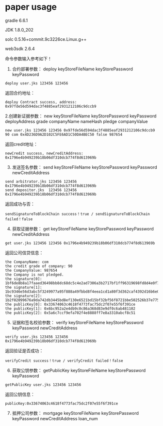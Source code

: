 # paper usage

gradle 6.6.1

JDK 1.8.0_202

solc 0.5.16+commit.9c3226ce.Linux.g++

web3sdk 2.6.4


命令参数输入参考如下！

1. 合约部署参数： deploy keyStoreFileName keyStorePassword keyPassword 
```
deploy user.jks 123456 123456
```
返回合约地址：
```
deploy Contract success, address: 0x97fde56d594dac3f4885eaf2931212106c9dccb9
```

2.创建新证据参数： new  keyStoreFileName keyStorePassword keyPassword deployAddress grade companyName nameHash pledge companyValue 
```
new user.jks 123456 123456 0x97fde56d594dac3f4885eaf2931212106c9dccb9 90 com 0x4D236D9A2D102C5FE6AD1C50DA4BEC50 false 987654
```
返回credit地址：
```
newCredit success, newCreditAddress: 0x1796e4b949239b18b06df310dcb774f8d613969b
```

3. 发送签名参数： send keyStoreFileName keyStorePassword keyPassword newCreditAddress
```
send arbitrator.jks 123456 123456 0x1796e4b949239b18b06df310dcb774f8d613969b
send depositor.jks  123456 123456 0x1796e4b949239b18b06df310dcb774f8d613969b
```
返回成功与否：
```
sendSignatureToBlockChain success！true / sendSignatureToBlockChain failed！false
```

4. 获取证据参数： get keyStoreFileName keyStorePassword keyPassword newCreditAddress
```
get user.jks 123456 123456 0x1796e4b949239b18b06df310dcb774f8d613969b
```
返回公司信贷信息：
```
the CompanyName: com
the credit grade of company: 90
the CompanyValue: 987654
the Company is not pledged.
the signature[0]: 1bf6de8b8a17faaed36498bb8dc68dc5c4e2ad7306a3b2717bf1ff96319698fd8d4e0f74964f97c247913c00fd917e9a378898c82f03c5f7c3c8623a314519ca99
the signature[1]: 1bc9346e56d3abc5f3249977a95f888a49fbbd8f4eea1cd1a80f3d362caf4392d16b6e021eb80ab8db21a5cf8673915e5f1015c4825d48a3f7d51e22dd0e153987
the signature[2]: 1b2f02099676a9da742db3445bd8ef130e6521bd15bf32bf56f8721bbe502526b37e775907772af96e5d6c1250f9b1d47142ac6f88f0e8f9de1ab203d153b1ea51
the publicKey[0]: 0x33674063c4618f4773fac75dc2f07e55f6f391ce
the publicKey[1]: 0x6bc952a2e4db9c0c86a368d83e9df0c6ab481102
the publicKey[2]: 0x5a6c7ccf9efa702f4e8888ff7e8a3310abcf8c51
```

5. 证据和签名校验参数： verify keyStoreFileName keyStorePassword keyPassword newCreditAddress
```
verify user.jks 123456 123456 0x1796e4b949239b18b06df310dcb774f8d613969b
```
返回验证是否成功：
```
verifyCredit success！true / verifyCredit failed！false
```

6. 获取公钥参数： getPublicKey keyStoreFileName keyStorePassword keyPassword
```
getPublicKey user.jks 123456 123456
```
返回公钥信息：
```
publicKey:0x33674063c4618f4773fac75dc2f07e55f6f391ce
```

7. 抵押公司参数： mortgage keyStoreFileName keyStorePassword keyPassword newCreditAddress loan_num 

